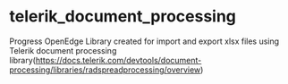 # telerik_document_processing
Progress OpenEdge Library created for import and export xlsx files using Telerik document processing library(https://docs.telerik.com/devtools/document-processing/libraries/radspreadprocessing/overview)
